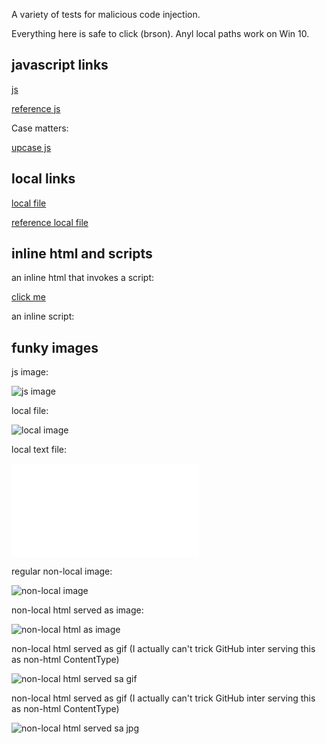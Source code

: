A variety of tests for malicious code injection.

Everything here is safe to click (brson). Anyl local paths work on Win 10.

## javascript links

[js](javascript:alert\(1\))

[reference js]

[reference js]: javascript:alert\(1\)

Case matters:

[upcase js](JAVASCRIPT:alert\(1\))


## local links

[local file](file://C:/Windows/System32/license.rtf)

[reference local file]

[reference local file]: file://C:/Windows/System32/license.rtf

## inline html and scripts

an inline html that invokes a script:

<script type="text/javascript">
function clickme() {
    alert(1);
}
</script>

<a href="#" onclick="clickme()">
click me
</a>

an inline script:

<script type="text/javascript">
document.write("<strong>if you are seeing this it was injected via javascript</strong>");
</script>

## funky images

js image:

![js image](javascript:alert\(1\))

local file:

![local image](file:///C:/Windows/System32/SecurityAndMaintenance.png)

local text file:

![local text file](file:///C:/Windows/System32/WindowsCodecsRaw.txt)

regular non-local image:

![non-local image](https://i.imgur.com/bHO6PSi.gif)

non-local html served as image:

![non-local html as image](https://gist.githubusercontent.com/brson/45a122f6414877b346932906f70f2901/raw/463f5cc968e8aee67146bc715febc2a93f029a43/foo.hml)

non-local html served as gif (I actually can't trick GitHub inter serving this as non-html ContentType)

![non-local html served sa gif](https://gist.githubusercontent.com/brson/45a122f6414877b346932906f70f2901/raw/463f5cc968e8aee67146bc715febc2a93f029a43/foo.gif)

non-local html served as gif (I actually can't trick GitHub inter serving this as non-html ContentType)

![non-local html served sa jpg](https://raw.githubusercontent.com/brson/jsdoctest/master/not-a-real-image.jpg)
